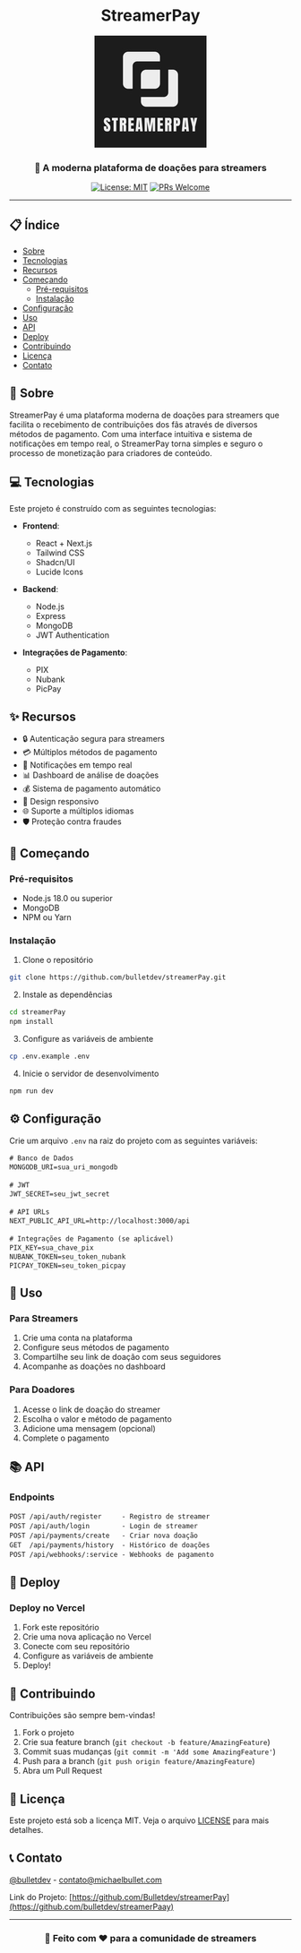 <div align="center">

#  StreamerPay

<img src="/images/spay.png" alt="StreamerPay Logo" />

### 💸 A moderna plataforma de doações para streamers

[![License: MIT](https://img.shields.io/badge/License-MIT-yellow.svg)](https://opensource.org/licenses/MIT)
[![PRs Welcome](https://img.shields.io/badge/PRs-welcome-brightgreen.svg)](http://makeapullrequest.com)

</div>

---

## 📋 Índice

- [Sobre](#-sobre)
- [Tecnologias](#-tecnologias)
- [Recursos](#-recursos)
- [Começando](#-começando)
  - [Pré-requisitos](#pré-requisitos)
  - [Instalação](#instalação)
- [Configuração](#-configuração)
- [Uso](#-uso)
- [API](#-api)
- [Deploy](#-deploy)
- [Contribuindo](#-contribuindo)
- [Licença](#-licença)
- [Contato](#-contato)

## 🎯 Sobre

StreamerPay é uma plataforma moderna de doações para streamers que facilita o recebimento de contribuições dos fãs através de diversos métodos de pagamento. Com uma interface intuitiva e sistema de notificações em tempo real, o StreamerPay torna simples e seguro o processo de monetização para criadores de conteúdo.

## 💻 Tecnologias

Este projeto é construído com as seguintes tecnologias:

- **Frontend**:
  - React + Next.js
  - Tailwind CSS
  - Shadcn/UI
  - Lucide Icons

- **Backend**:
  - Node.js
  - Express
  - MongoDB
  - JWT Authentication

- **Integrações de Pagamento**:
  - PIX
  - Nubank
  - PicPay

## ✨ Recursos

- 🔒 Autenticação segura para streamers
- 💳 Múltiplos métodos de pagamento
- 🔔 Notificações em tempo real
- 📊 Dashboard de análise de doações
- 💰 Sistema de pagamento automático
- 📱 Design responsivo
- 🌐 Suporte a múltiplos idiomas
- 🛡️ Proteção contra fraudes

## 🚀 Começando

### Pré-requisitos

- Node.js 18.0 ou superior
- MongoDB
- NPM ou Yarn

### Instalação

1. Clone o repositório
```bash
git clone https://github.com/bulletdev/streamerPay.git
```

2. Instale as dependências
```bash
cd streamerPay
npm install
```

3. Configure as variáveis de ambiente
```bash
cp .env.example .env
```

4. Inicie o servidor de desenvolvimento
```bash
npm run dev
```

## ⚙️ Configuração

Crie um arquivo `.env` na raiz do projeto com as seguintes variáveis:

```env
# Banco de Dados
MONGODB_URI=sua_uri_mongodb

# JWT
JWT_SECRET=seu_jwt_secret

# API URLs
NEXT_PUBLIC_API_URL=http://localhost:3000/api

# Integrações de Pagamento (se aplicável)
PIX_KEY=sua_chave_pix
NUBANK_TOKEN=seu_token_nubank
PICPAY_TOKEN=seu_token_picpay
```

## 📱 Uso

### Para Streamers

1. Crie uma conta na plataforma
2. Configure seus métodos de pagamento
3. Compartilhe seu link de doação com seus seguidores
4. Acompanhe as doações no dashboard

### Para Doadores

1. Acesse o link de doação do streamer
2. Escolha o valor e método de pagamento
3. Adicione uma mensagem (opcional)
4. Complete o pagamento

## 📚 API

### Endpoints

```markdown
POST /api/auth/register     - Registro de streamer
POST /api/auth/login        - Login de streamer
POST /api/payments/create   - Criar nova doação
GET  /api/payments/history  - Histórico de doações
POST /api/webhooks/:service - Webhooks de pagamento
```

## 🚢 Deploy

### Deploy no Vercel

1. Fork este repositório
2. Crie uma nova aplicação no Vercel
3. Conecte com seu repositório
4. Configure as variáveis de ambiente
5. Deploy!

## 🤝 Contribuindo

Contribuições são sempre bem-vindas!

1. Fork o projeto
2. Crie sua feature branch (`git checkout -b feature/AmazingFeature`)
3. Commit suas mudanças (`git commit -m 'Add some AmazingFeature'`)
4. Push para a branch (`git push origin feature/AmazingFeature`)
5. Abra um Pull Request

## 📄 Licença

Este projeto está sob a licença MIT. Veja o arquivo [LICENSE](LICENSE) para mais detalhes.

## 📞 Contato

[@bulletdev](https://twitter.com/craquebullet) - contato@michaelbullet.com

Link do Projeto: [https://github.com/Bulletdev/streamerPay](https://github.com/bulletdev/streamerPaay)

---

<div align="center">

### 🌟 Feito com ♥ para a comunidade de streamers

</div>
